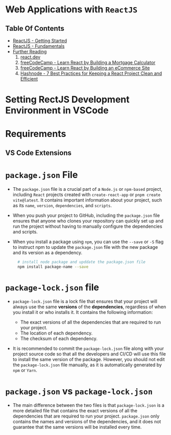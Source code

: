 # Web Applications with `ReactJS`

## Table Of Contents
- [ReactJS - Getting Started]()
- [ReactJS - Fundamentals]()
- [Further Reading]()
  1. [react.dev](https://react.dev/learn)
  2. [freeCodeCamp - Learn React by Building a Mortgage Calculator](https://www.freecodecamp.org/news/react-mortgage-calculator-tutorial-for-beginners/)
  3. [freeCodeCamp - Learn React by Building an eCommerce Site](https://www.freecodecamp.org/news/learn-react-by-building-an-ecommerce-site/)
  4. [Hashnode - 7 Best Practices for Keeping a React Project Clean and Efficient](https://theankurtyagi.hashnode.dev/7-best-practices-for-keeping-a-react-project-clean-and-efficient)

# Setting RectJS Development Environment in VSCode
# Requirements

## VS Code Extensions

# `package.json` File
* The `package.json` file  is a crucial part of a `Node.js` or `npm-based` project, including `React` projects created with `create-react-app` or `pnpm create vite@latest`. It contains important information about your project, such as its `name`, `version`, `dependencies`, and `scripts`.
  
* When you push your project to GitHub, including the `package.json` file ensures that anyone who clones your repository can quickly set up and run the project without having to manually configure the dependencies and scripts.

* When you install a package using `npm`, you can use the `--save` or `-S` flag to instruct npm to update the `package.json` file with the new package and its version as a dependency. 

  ```sh
    # install node package and upddate the package.json file
    npm install package-name --save
  ```

# `package-lock.json` file
* `package-lock.json` file is a lock file that ensures that your project will always use the same __versions__ of the __dependencies__, regardless of when you install it or who installs it. It contains the following information:
  * The exact versions of all the dependencies that are required to run your project.
  * The location of each dependency.
  * The checksum of each dependency.

* It is recommended to commit the `package-lock.json` file along with your project source code so that all the developers and CI/CD will use this file to install the same version of the package. However, you should not edit the `package-lock.json` file manually, as it is automatically generated by `npm` or `Yarn`.

# `package.json` vs `package-lock.json`
* The main difference between the two files is that `package-lock.json` is a more detailed file that contains the exact versions of all the dependencies that are required to run your project. `package.json` only contains the names and versions of the dependencies, and it does not guarantee that the same versions will be installed every time.